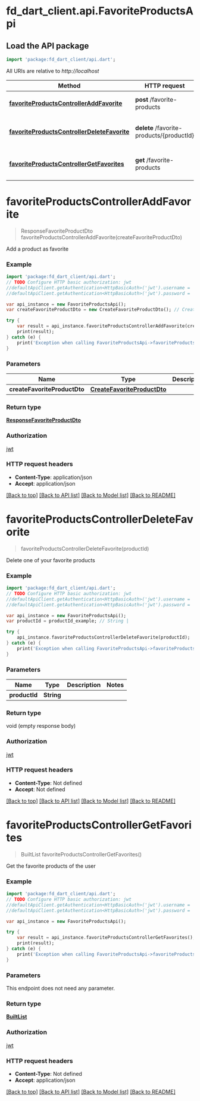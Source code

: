 # fd_dart_client.api.FavoriteProductsApi

## Load the API package
```dart
import 'package:fd_dart_client/api.dart';
```

All URIs are relative to *http://localhost*

Method | HTTP request | Description
------------- | ------------- | -------------
[**favoriteProductsControllerAddFavorite**](FavoriteProductsApi.md#favoriteproductscontrolleraddfavorite) | **post** /favorite-products | Add a product as favorite
[**favoriteProductsControllerDeleteFavorite**](FavoriteProductsApi.md#favoriteproductscontrollerdeletefavorite) | **delete** /favorite-products/{productId} | Delete one of your favorite products
[**favoriteProductsControllerGetFavorites**](FavoriteProductsApi.md#favoriteproductscontrollergetfavorites) | **get** /favorite-products | Get the favorite products of the user


# **favoriteProductsControllerAddFavorite**
> ResponseFavoriteProductDto favoriteProductsControllerAddFavorite(createFavoriteProductDto)

Add a product as favorite

### Example 
```dart
import 'package:fd_dart_client/api.dart';
// TODO Configure HTTP basic authorization: jwt
//defaultApiClient.getAuthentication<HttpBasicAuth>('jwt').username = 'YOUR_USERNAME'
//defaultApiClient.getAuthentication<HttpBasicAuth>('jwt').password = 'YOUR_PASSWORD';

var api_instance = new FavoriteProductsApi();
var createFavoriteProductDto = new CreateFavoriteProductDto(); // CreateFavoriteProductDto | 

try { 
    var result = api_instance.favoriteProductsControllerAddFavorite(createFavoriteProductDto);
    print(result);
} catch (e) {
    print('Exception when calling FavoriteProductsApi->favoriteProductsControllerAddFavorite: $e\n');
}
```

### Parameters

Name | Type | Description  | Notes
------------- | ------------- | ------------- | -------------
 **createFavoriteProductDto** | [**CreateFavoriteProductDto**](CreateFavoriteProductDto.md)|  | 

### Return type

[**ResponseFavoriteProductDto**](ResponseFavoriteProductDto.md)

### Authorization

[jwt](../README.md#jwt)

### HTTP request headers

 - **Content-Type**: application/json
 - **Accept**: application/json

[[Back to top]](#) [[Back to API list]](../README.md#documentation-for-api-endpoints) [[Back to Model list]](../README.md#documentation-for-models) [[Back to README]](../README.md)

# **favoriteProductsControllerDeleteFavorite**
> favoriteProductsControllerDeleteFavorite(productId)

Delete one of your favorite products

### Example 
```dart
import 'package:fd_dart_client/api.dart';
// TODO Configure HTTP basic authorization: jwt
//defaultApiClient.getAuthentication<HttpBasicAuth>('jwt').username = 'YOUR_USERNAME'
//defaultApiClient.getAuthentication<HttpBasicAuth>('jwt').password = 'YOUR_PASSWORD';

var api_instance = new FavoriteProductsApi();
var productId = productId_example; // String | 

try { 
    api_instance.favoriteProductsControllerDeleteFavorite(productId);
} catch (e) {
    print('Exception when calling FavoriteProductsApi->favoriteProductsControllerDeleteFavorite: $e\n');
}
```

### Parameters

Name | Type | Description  | Notes
------------- | ------------- | ------------- | -------------
 **productId** | **String**|  | 

### Return type

void (empty response body)

### Authorization

[jwt](../README.md#jwt)

### HTTP request headers

 - **Content-Type**: Not defined
 - **Accept**: Not defined

[[Back to top]](#) [[Back to API list]](../README.md#documentation-for-api-endpoints) [[Back to Model list]](../README.md#documentation-for-models) [[Back to README]](../README.md)

# **favoriteProductsControllerGetFavorites**
> BuiltList<ResponseFavoriteProductDto> favoriteProductsControllerGetFavorites()

Get the favorite products of the user

### Example 
```dart
import 'package:fd_dart_client/api.dart';
// TODO Configure HTTP basic authorization: jwt
//defaultApiClient.getAuthentication<HttpBasicAuth>('jwt').username = 'YOUR_USERNAME'
//defaultApiClient.getAuthentication<HttpBasicAuth>('jwt').password = 'YOUR_PASSWORD';

var api_instance = new FavoriteProductsApi();

try { 
    var result = api_instance.favoriteProductsControllerGetFavorites();
    print(result);
} catch (e) {
    print('Exception when calling FavoriteProductsApi->favoriteProductsControllerGetFavorites: $e\n');
}
```

### Parameters
This endpoint does not need any parameter.

### Return type

[**BuiltList<ResponseFavoriteProductDto>**](ResponseFavoriteProductDto.md)

### Authorization

[jwt](../README.md#jwt)

### HTTP request headers

 - **Content-Type**: Not defined
 - **Accept**: application/json

[[Back to top]](#) [[Back to API list]](../README.md#documentation-for-api-endpoints) [[Back to Model list]](../README.md#documentation-for-models) [[Back to README]](../README.md)

